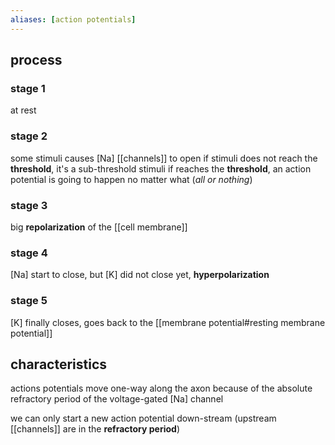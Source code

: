 ```yaml
---
aliases: [action potentials]
---
```


## process

### stage 1
at rest

### stage 2
some stimuli causes \[Na\] [[channels]] to open
if stimuli does not reach the **threshold**, it's a sub-threshold stimuli
if reaches the **threshold**, an action potential is going to happen no matter what (*all or nothing*)

### stage 3
big **repolarization** of the [[cell membrane]]


### stage 4
\[Na\] start to close, but \[K\] did not close yet, **hyperpolarization**

### stage 5
\[K\] finally closes, goes back to the [[membrane potential#resting membrane potential]]

## characteristics
actions potentials move one-way along the axon because of the absolute refractory period of the voltage-gated \[Na\] channel

we can only start a new action potential down-stream (upstream [[channels]] are in the **refractory period**)